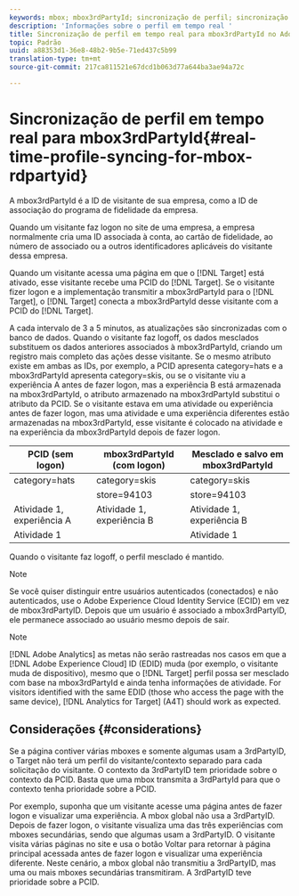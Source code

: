 ```yaml
---
keywords: mbox; mbox3rdPartyId; sincronização de perfil; sincronização de perfil; PCID
description: 'Informações sobre o perfil em tempo real '
title: Sincronização de perfil em tempo real para mbox3rdPartyId no Adobe Target
topic: Padrão
uuid: a88353d1-36e8-48b2-9b5e-71ed437c5b99
translation-type: tm+mt
source-git-commit: 217ca811521e67dcd1b063d77a644ba3ae94a72c

---
```



# Sincronização de perfil em tempo real para mbox3rdPartyId{#real-time-profile-syncing-for-mbox-rdpartyid}

A mbox3rdPartyId é a ID de visitante de sua empresa, como a ID de associação do programa de fidelidade da empresa.

Quando um visitante faz logon no site de uma empresa, a empresa normalmente cria uma ID associada à conta, ao cartão de fidelidade, ao número de associado ou a outros identificadores aplicáveis do visitante dessa empresa.

Quando um visitante acessa uma página em que o [!DNL Target] está ativado, esse visitante recebe uma PCID do [!DNL Target]. Se o visitante fizer logon e a implementação transmitir a mbox3rdPartyId para o [!DNL Target], o [!DNL Target] conecta a mbox3rdPartyId desse visitante com a PCID do [!DNL Target].

A cada intervalo de 3 a 5 minutos, as atualizações são sincronizadas com o banco de dados. Quando o visitante faz logoff, os dados mesclados substituem os dados anteriores associados à mbox3rdPartyId, criando um registro mais completo das ações desse visitante. Se o mesmo atributo existe em ambas as IDs, por exemplo, a PCID apresenta category=hats e a mbox3rdPartyId apresenta category=skis, ou se o visitante viu a experiência A antes de fazer logon, mas a experiência B está armazenada na mbox3rdPartyId, o atributo armazenado na mbox3rdPartyId substitui o atributo da PCID. Se o visitante estava em uma atividade ou experiência antes de fazer logon, mas uma atividade e uma experiência diferentes estão armazenadas na mbox3rdPartyId, esse visitante é colocado na atividade e na experiência da mbox3rdPartyId depois de fazer logon.

| PCID (sem logon) | mbox3rdPartyId (com logon) | Mesclado e salvo em mbox3rdPartyId |
|---|---|---|
| category=hats | category=skis | category=skis |
|  | store=94103 | store=94103 |
| Atividade 1, experiência A | Atividade 1, experiência B | Atividade 1, experiência B |
| Atividade 1 |  | Atividade 1 |

Quando o visitante faz logoff, o perfil mesclado é mantido.

>[!NOTE]
>
>Se você quiser distinguir entre usuários autenticados (conectados) e não autenticados, use o Adobe Experience Cloud Identity Service (ECID) em vez de mbox3rdPartyID. Depois que um usuário é associado a mbox3rdPartyID, ele permanece associado ao usuário mesmo depois de sair.

>[!NOTE]
>
>[!DNL Adobe Analytics] as metas não serão rastreadas nos casos em que a [!DNL Adobe Experience Cloud] ID (EDID) muda (por exemplo, o visitante muda de dispositivo), mesmo que o [!DNL Target] perfil possa ser mesclado com base na mbox3rdPartyId e ainda tenha informações de atividade. For visitors identified with the same EDID (those who access the page with the same device), [!DNL Analytics for Target] (A4T) should work as expected.

## Considerações {#considerations}

Se a página contiver várias mboxes e somente algumas usam a 3rdPartyID, o Target não terá um perfil do visitante/contexto separado para cada solicitação do visitante. O contexto da 3rdPartyID tem prioridade sobre o contexto da PCID. Basta que uma mbox transmita a 3rdPartyId para que o contexto tenha prioridade sobre a PCID.

Por exemplo, suponha que um visitante acesse uma página antes de fazer logon e visualizar uma experiência. A mbox global não usa a 3rdPartyID. Depois de fazer logon, o visitante visualiza uma das três experiências com mboxes secundárias, sendo que algumas usam a 3rdPartyID. O visitante visita várias páginas no site e usa o botão Voltar para retornar à página principal acessada antes de fazer logon e visualizar uma experiência diferente. Neste cenário, a mbox global não transmitiu a 3rdPartyID, mas uma ou mais mboxes secundárias transmitiram. A 3rdPartyID teve prioridade sobre a PCID.
